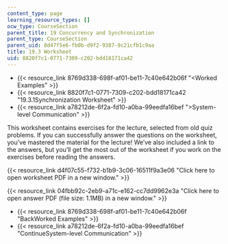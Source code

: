 ```yaml
---
content_type: page
learning_resource_types: []
ocw_type: CourseSection
parent_title: 19 Concurrency and Synchronization
parent_type: CourseSection
parent_uid: 8d47f5e6-fb0b-d9f2-9387-9c21cfb1c9aa
title: 19.3 Worksheet
uid: 8820f7c1-0771-7309-c202-bdd18171ca42
---
```


*   {{< resource_link 8769d338-698f-af01-be11-7c40e642b06f "\<Worked Examples" >}}
*   {{< resource_link 8820f7c1-0771-7309-c202-bdd18171ca42 "19.3.1Synchronization Worksheet" >}}
*   {{< resource_link a78212de-6f2a-fd10-a0ba-99eedfa16bef "\>System-level Communication" >}}

This worksheet contains exercises for the lecture, selected from old quiz problems. If you can successfully answer the questions on the worksheet, you’ve mastered the material for the lecture! We’ve also included a link to the answers, but you’ll get the most out of the worksheet if you work on the exercises before reading the answers.

{{< resource_link d4f07c55-f732-b1b9-3c06-16511f9a3e06 "Click here to open worksheet PDF in a new window." >}}

{{< resource_link 04fbb92c-2eb9-a71c-e162-cc7dd9962e3a "Click here to open answer PDF (file size: 1.1MB) in a new window." >}}

*   {{< resource_link 8769d338-698f-af01-be11-7c40e642b06f "BackWorked Examples" >}}
*   {{< resource_link a78212de-6f2a-fd10-a0ba-99eedfa16bef "ContinueSystem-level Communication" >}}